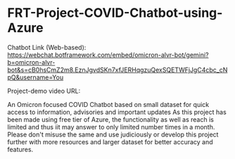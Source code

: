 # FRT-Project-COVID-Chatbot-using-Azure

Chatbot Link (Web-based): https://webchat.botframework.com/embed/omicron-alvr-bot/gemini?b=omicron-alvr-bot&s=cB0hsCmZ2m8.EznJgvdSKn7xfJERHqgzuQexSQETWFjJgC4cbc_cNpQ&username=You

Project-demo video URL: 

An Omicron focused COVID Chatbot based on small dataset for quick access to information, advisories and important updates
As this project has been made using free tier of Azure, the functionality as well as reach is limited and thus iit may answer to only limited number times in a month. Please don't misuse the same and use judiciously or develop this project further with more resources and larger dataset for better accuracy and features.
